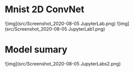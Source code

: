 # Mnist 2D ConvNet 

![img](src/Screenshot_2020-08-05 JupyterLab.png)
![img](src/Screenshot_2020-08-05 JupyterLab1.png)

# Model sumary

![img](src/Screenshot_2020-08-05 JupyterLabs2.png)
